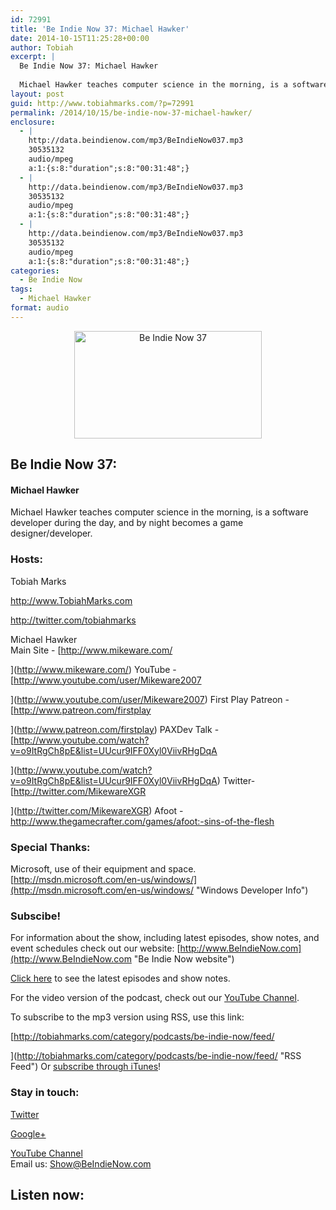 ```yaml
---
id: 72991
title: 'Be Indie Now 37: Michael Hawker'
date: 2014-10-15T11:25:28+00:00
author: Tobiah
excerpt: |
  Be Indie Now 37: Michael Hawker
  
  Michael Hawker teaches computer science in the morning, is a software developer during the day, and by night becomes a game designer/developer.
layout: post
guid: http://www.tobiahmarks.com/?p=72991
permalink: /2014/10/15/be-indie-now-37-michael-hawker/
enclosure:
  - |
    http://data.beindienow.com/mp3/BeIndieNow037.mp3
    30535132
    audio/mpeg
    a:1:{s:8:"duration";s:8:"00:31:48";}
  - |
    http://data.beindienow.com/mp3/BeIndieNow037.mp3
    30535132
    audio/mpeg
    a:1:{s:8:"duration";s:8:"00:31:48";}
  - |
    http://data.beindienow.com/mp3/BeIndieNow037.mp3
    30535132
    audio/mpeg
    a:1:{s:8:"duration";s:8:"00:31:48";}
categories:
  - Be Indie Now
tags:
  - Michael Hawker
format: audio
---
```

<p style="text-align: center;">
  <img class="aligncenter" src="/assets/2013/10/BeIndyNowLogo-512h-300x172.png?resize=300%2C172" alt="Be Indie Now 37" width="300" height="172" data-recalc-dims="1" />
</p>

## Be Indie Now 37:

#### Michael Hawker

Michael Hawker teaches computer science in the morning, is a software developer during the day, and by night becomes a game designer/developer.

<!--more-->

### Hosts:

Tobiah Marks
  
<a href="http://www.TobiahMarks.com" target="_blank">http://www.TobiahMarks.com</a>
  
<a title="Tobiah Twitter" href="http://twitter.com/tobiahmarks" target="_blank">http://twitter.com/tobiahmarks</a>

<span class="creator">Michael Hawker<br /> </span>Main Site - [http://www.mikeware.com/
  
](http://www.mikeware.com/) YouTube - [http://www.youtube.com/user/Mikeware2007
  
](http://www.youtube.com/user/Mikeware2007) First Play Patreon - [http://www.patreon.com/firstplay
  
](http://www.patreon.com/firstplay) PAXDev Talk - [http://www.youtube.com/watch?v=o9ItRgCh8pE&list=UUcur9IFF0Xyl0ViivRHgDqA
  
](http://www.youtube.com/watch?v=o9ItRgCh8pE&list=UUcur9IFF0Xyl0ViivRHgDqA) Twitter- [http://twitter.com/MikewareXGR
  
](http://twitter.com/MikewareXGR) Afoot - <http://www.thegamecrafter.com/games/afoot:-sins-of-the-flesh>

### Special Thanks:

Microsoft, use of their equipment and space. [http://msdn.microsoft.com/en-us/windows/](http://msdn.microsoft.com/en-us/windows/ "Windows Developer Info")

### Subscibe!

For information about the show, including latest episodes, show notes, and event schedules check out our website: [http://www.BeIndieNow.com](http://www.BeIndieNow.com "Be Indie Now website")

[Click here](http://tobiahmarks.com/category/podcasts/be-indie-now/ "Be Indie Now episodes and show notes") to see the latest episodes and show notes.

For the video version of the podcast, check out our <a title="YouTube" href="http://www.youtube.com/channel/UCW6QQfnk1In7woq619zgD0g" target="_blank">YouTube Channel</a>.

To subscribe to the mp3 version using RSS, use this link:
  
[http://tobiahmarks.com/category/podcasts/be-indie-now/feed/
  
](http://tobiahmarks.com/category/podcasts/be-indie-now/feed/ "RSS Feed") Or <a title="iTunes" href="https://itunes.apple.com/us/podcast/be-indie-now/id734501818 " target="_blank">subscribe through iTunes</a>!

### Stay in touch:

<a title="Twitter" href="http://twitter.com/BeIndieNow" target="_blank">Twitter</a>
  
<a href="https://plus.google.com/105885018850238693949" target="_blank" rel="publisher">Google+</a>
  
<a title="YouTube" href="http://www.youtube.com/channel/UCW6QQfnk1In7woq619zgD0g" target="_blank">YouTube Channel<br /> </a>Email us: <Show@BeIndieNow.com>

## Listen now: